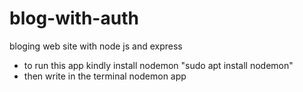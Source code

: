 # blog-with-auth
bloging web site with node js and express
* to run this app kindly install nodemon "sudo apt install nodemon"
* then write in the terminal nodemon app